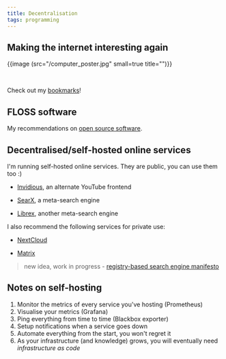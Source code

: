 ```yaml
---
title: Decentralisation
tags: programming
---
```


## Making the internet interesting again

{{image (src="/computer_poster.jpg" small=true title="")}}

<br>

Check out my [bookmarks](/bookmarks)!

## FLOSS software

My recommendations on [open source software](/open-source-daily-guide).


## Decentralised/self-hosted online services


I'm running self-hosted online services. They are public, you can use them too :)

- [Invidious](https://invidious.baczek.me), an alternate YouTube frontend

- [SearX](https://searx.baczek.me), a meta-search engine

- [Librex](https://librex.baczek.me), another meta-search engine


I also recommend the following services for private use:

- [NextCloud](https://nextcloud.com/)

- [Matrix](https://github.com/matrix-org/synapse/) 


>new idea, work in progress - [registry-based search engine manifesto](/search-registry-manifesto)


## Notes on self-hosting

1. Monitor the metrics of every service you've hosting (Prometheus)
2. Visualise your metrics (Grafana)
3. Ping everything from time to time (Blackbox exporter)
4. Setup notifications when a service goes down
5. Automate everything from the start, you won't regret it
6. As your infrastructure (and knowledge) grows, you will eventually need *infrastructure as code*

